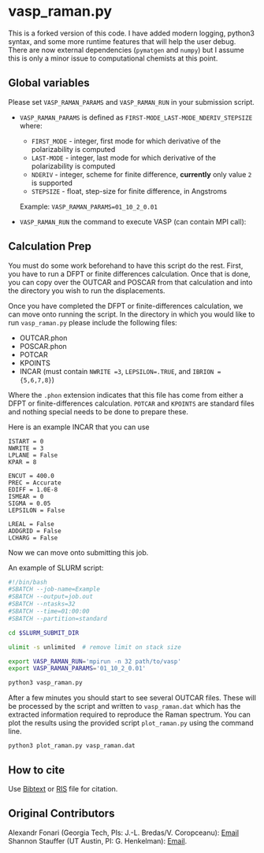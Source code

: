 # vasp_raman.py

This is a forked version of this code. I have added modern logging, python3 syntax, and some more runtime features that will help the user debug. There are now external dependencies (`pymatgen` and `numpy`) but I assume this is only a minor issue to computational chemists at this point. 

## Global variables

Please set `VASP_RAMAN_PARAMS` and `VASP_RAMAN_RUN` in your submission script.

  - `VASP_RAMAN_PARAMS` is defined as `FIRST-MODE_LAST-MODE_NDERIV_STEPSIZE` where:
      - `FIRST_MODE` - integer, first mode for which derivative of the polarizability is computed
      - `LAST-MODE`  - integer, last mode for which derivative of the polarizability is computed
      - `NDERIV`     - integer, scheme for finite difference, **currently** only value `2` is supported
      - `STEPSIZE`   - float, step-size for finite difference, in Angstroms
        
    Example: `VASP_RAMAN_PARAMS=01_10_2_0.01`

  - `VASP_RAMAN_RUN` the command to execute VASP (can contain MPI call):  


## Calculation Prep

You must do some work beforehand to have this script do the rest. First, you have to run a DFPT or finite differences calculation. Once that is done, you can copy over the OUTCAR and POSCAR from that calculation and into the directory you wish to run the displacements.
  
Once you have completed the DFPT or finite-differences calculation, we can move onto running the script. In the directory in which you would like to run `vasp_raman.py` please include the following files:

- OUTCAR.phon 
- POSCAR.phon  
- POTCAR       
- KPOINTS      
- INCAR (must contain `NWRITE =3`, `LEPSILON=.TRUE`, and `IBRION = {5,6,7,8}`)

Where the `.phon` extension indicates that this file has come from either a DFPT or finite-differences calculation. `POTCAR` and `KPOINTS` are standard files and nothing special needs to be done to prepare these. 

Here is an example INCAR that you can use
```
ISTART = 0
NWRITE = 3
LPLANE = False
KPAR = 8

ENCUT = 400.0
PREC = Accurate
EDIFF = 1.0E-8
ISMEAR = 0
SIGMA = 0.05
LEPSILON = False

LREAL = False
ADDGRID = False
LCHARG = False
```

Now we can move onto submitting this job. 

An example of SLURM script:

```bash
#!/bin/bash
#SBATCH --job-name=Example
#SBATCH --output=job.out
#SBATCH --ntasks=32
#SBATCH --time=01:00:00
#SBATCH --partition=standard

cd $SLURM_SUBMIT_DIR

ulimit -s unlimited  # remove limit on stack size

export VASP_RAMAN_RUN='mpirun -n 32 path/to/vasp'
export VASP_RAMAN_PARAMS='01_10_2_0.01'

python3 vasp_raman.py 
```

After a few minutes you should start to see several OUTCAR files. These will be processed by the script and written to `vasp_raman.dat` which has the extracted information required to reproduce the Raman spectrum. You can plot the results using the provided script `plot_raman.py` using the command line. 

```
python3 plot_raman.py vasp_raman.dat
```

## How to cite

Use [Bibtext](https://raw.githubusercontent.com/raman-sc/VASP/master/vasp_raman_py.bib) or [RIS](https://raw.githubusercontent.com/raman-sc/VASP/master/vasp_raman_py.ris) file for citation.

## Original Contributors

Alexandr Fonari (Georgia Tech, PIs: J.-L. Bredas/V. Coropceanu): [Email](mailto:alexandr.fonari[nospam]gatech.edu)  
Shannon Stauffer (UT Austin, PI: G. Henkelman): [Email](mailto:stauffers[nospam]utexas.edu).
